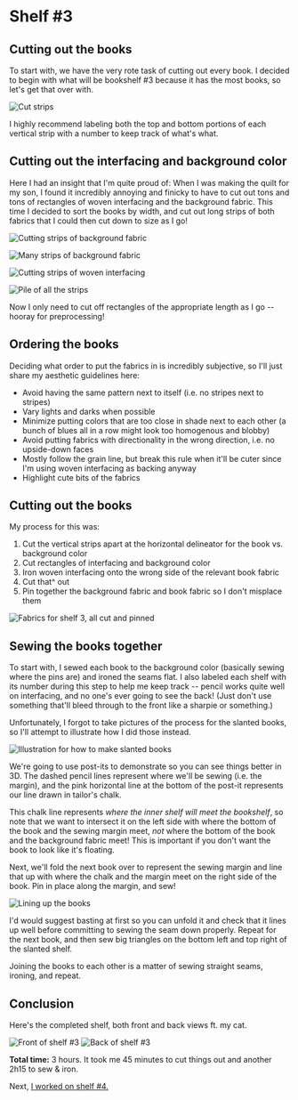 <h1>Shelf #3</h1>

<h2>Cutting out the books</h2>

To start with, we have the very rote task of cutting out every book. I decided to begin with what will be bookshelf #3 because it has the most books, so let's get that over with.

![Cut strips](/images/cutbooks.jpg)

I highly recommend labeling both the top and bottom portions of each vertical strip with a number to keep track of what's what.

<h2>Cutting out the interfacing and background color</h2>

Here I had an insight that I'm quite proud of: When I was making the quilt for my son, I found it incredibly annoying and finicky to have to cut out tons and tons of rectangles of woven interfacing and the background fabric. This time I decided to sort the books by width, and cut out long strips of both fabrics that I could then cut down to size as I go!

![Cutting strips of background fabric](/images/bgstrip.jpg)

![Many strips of background fabric](/images/manystrips.jpg)

![Cutting strips of woven interfacing](/images/interfacingstrip.jpg)

![Pile of all the strips](/images/allstrips.jpg)

Now I only need to cut off rectangles of the appropriate length as I go -- hooray for preprocessing!

<h2>Ordering the books</h2>

Deciding what order to put the fabrics in is incredibly subjective, so I'll just share my aesthetic guidelines here:
- Avoid having the same pattern next to itself (i.e. no stripes next to stripes)
- Vary lights and darks when possible
- Minimize putting colors that are too close in shade next to each other (a bunch of blues all in a row might look too homogenous and blobby)
- Avoid putting fabrics with directionality in the wrong direction, i.e. no upside-down faces
- Mostly follow the grain line, but break this rule when it'll be cuter since I'm using woven interfacing as backing anyway
- Highlight cute bits of the fabrics

<h2>Cutting out the books</h2>

My process for this was:
1. Cut the vertical strips apart at the horizontal delineator for the book vs. background color
2. Cut rectangles of interfacing and background color
3. Iron woven interfacing onto the wrong side of the relevant book fabric
4. Cut that^ out
5. Pin together the background fabric and book fabric so I don't misplace them

![Fabrics for shelf 3, all cut and pinned](/images/cutshelf3.jpg)

<h2>Sewing the books together</h2>

To start with, I sewed each book to the background color (basically sewing where the pins are) and ironed the seams flat. I also labeled each shelf with its number during this step to help me keep track -- pencil works quite well on interfacing, and no one's ever going to see the back! (Just don't use something that'll bleed through to the front like a sharpie or something.)

Unfortunately, I forgot to take pictures of the process for the slanted books, so I'll attempt to illustrate how I did those instead. 

![Illustration for how to make slanted books](/images/demo.png)

We're going to use post-its to demonstrate so you can see things better in 3D. The dashed pencil lines represent where we'll be sewing (i.e. the margin), and the pink horizontal line at the bottom of the post-it represents our line drawn in tailor's chalk.

This chalk line represents *where the inner shelf will meet the bookshelf*, so note that we want to intersect it on the left side with where the bottom of the book and the sewing margin meet, *not* where the bottom of the book and the background fabric meet! This is important if you don't want the book to look like it's floating.

Next, we'll fold the next book over to represent the sewing margin and line that up with where the chalk and the margin meet on the right side of the book. Pin in place along the margin, and sew!

![Lining up the books](/images/intersection.png)

I'd would suggest basting at first so you can unfold it and check that it lines up well before committing to sewing the seam down properly. Repeat for the next book, and then sew big triangles on the bottom left and top right of the slanted shelf.

Joining the books to each other is a matter of sewing straight seams, ironing, and repeat.

<h2>Conclusion</h2>

Here's the completed shelf, both front and back views ft. my cat.

![Front of shelf #3](/images/front3.jpg)
![Back of shelf #3](/images/back3.jpg)

**Total time:** 3 hours. It took me 45 minutes to cut things out and another 2h15 to sew & iron.

Next, [I worked on shelf #4.](/shelf4.md)
